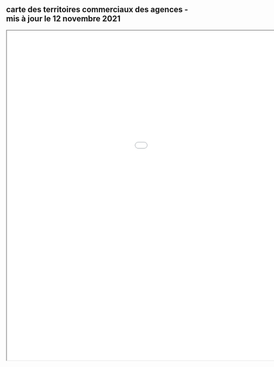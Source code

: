 ## carte des territoires commerciaux des agences - mis à jour le 12 novembre 2021
<iframe src="carte 12 11 2021.html" height="900" width="1300"><\iframe>
